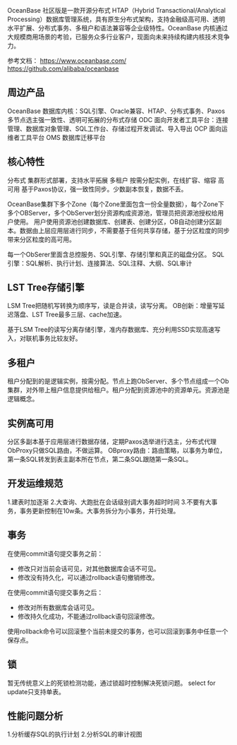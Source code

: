 

OceanBase 社区版是一款开源分布式 HTAP（Hybrid Transactional/Analytical Processing）数据库管理系统，具有原生分布式架构，支持金融级高可用、透明水平扩展、分布式事务、多租户和语法兼容等企业级特性。OceanBase 内核通过大规模商用场景的考验，已服务众多行业客户，现面向未来持续构建内核技术竞争力。

参考文档：
https://www.oceanbase.com/
https://github.com/alibaba/oceanbase

## 周边产品
OceanBase 数据库内核：SQL引擎、Oracle兼容、HTAP、分布式事务、Paxos多节点选主强一致性、透明可拓展的分布式存储
ODC 面向开发者工具平台：连接管理、数据库对象管理、SQL工作台、存储过程开发调试、导入导出
OCP 面向运维者工具平台
OMS 数据库迁移平台

## 核心特性
分布式  集群形式部署，支持水平拓展
多租户  按需分配实例，在线扩容、缩容
高可用  基于Paxos协议，强一致性同步。少数副本恢复，数据不丢。

OceanBase集群下多个Zone（每个Zone里面包含一份全量数据），每个Zone下多个OBServer，多个ObServer划分资源构成资源池，管理员把资源池授权给用户使用。
用户使用资源池创建数据库、创建表、创建分区，OB自动创建分区副本。数据由上层应用层进行同步，不需要基于任何共享存储，基于分区粒度的同步带来分区粒度的高可用。

每一个ObSerer里面含总控服务、SQL引擎、存储引擎和真正的磁盘分区。
SQL引擎：SQL解析、执行计划、连接算法、SQL注释、大纲、SQL审计


## LST Tree存储引擎
LSM Tree把随机写转换为顺序写，读是合并读，读写分离。
OB创新：增量写延迟落盘、LST Tree最多三层、cache加速。

基于LSM Tree的读写分离存储引擎，准内存数据库、充分利用SSD实现高速写入，对联机事务比较友好。


## 多租户
租户分配到的是逻辑实例，按需分配。节点上跑ObServer、多个节点组成一个Ob集群，对外带上租户信息提供给租户。租户分配到资源池中的资源单元。资源池是逻辑概念。

## 实例高可用
分区多副本基于应用层进行数据存储，定期Paxos选举进行选主，分布式代理ObProxy只做SQL路由，不做运算。
OBproxy路由：路由策略，以事务为单位，第一条SQL转发到表主副本所在节点，第二条SQL跟随第一条SQL。


## 开发运维规范
1.建表时加逐渐
2.大查询、大跑批在会话级别调大事务超时时间
3.不要有大事务，事务更新控制在10w条。大事务拆分为小事务，并行处理。


## 事务
在使用commit语句提交事务之前：
* 修改只对当前会话可见，对其他数据库会话不可见。
* 修改没有持久化，可以通过rollback语句撤销修改。

在使用commit语句提交事务之后：
* 修改对所有数据库会话可见。
* 修改持久化成功，不能通过rollback语句回滚修改。


使用rollback命令可以回滚整个当前未提交的事务，也可以回滚到事务中任意一个保存点。

## 锁
暂无传统意义上的死锁检测功能，通过锁超时控制解决死锁问题。
select for update只支持单表。

## 性能问题分析
1.分析缓存SQL的执行计划
2.分析SQL的审计视图

